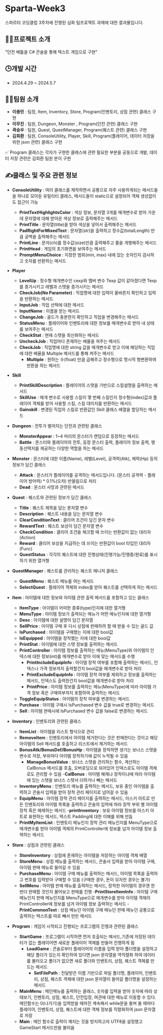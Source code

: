# Sparta-Week3
스파르타 코딩클럽 3주차에 진행된 심화 팀프로젝트 과제에 대한 결과물입니다.
## 🤾‍♂️프로젝트 소개
"던전 배틀을 C# 콘솔을 통해 텍스트 게임으로 구현"
## 🕒개발 시간
- 2024.4.29 ~ 2024.5.7
## 💁‍♂️팀원 소개
- **이충민** : 팀장, Item, Inventory, Store, Program(인벤토리, 상점 관련) 클래스 구현
- **이무진** : 팀원, Dungeon, Monster , Program(던전 관련) 클래스 구현
- **곽승우** : 팀원, Quest, QuestManager, Program(퀘스트 관련) 클래스 구현
- **김희환** : 팀원, ConsoleUtility, Player, Skill, Program(플레이어, 데이터 저장을 위한 json 관련) 클래스 구현

✅ Program 클래스는 각자가 구현한 클래스에 관련 필요한 부분을 공동으로 개발, 데이터 저장 관련은 김희환 팀원 분이 구현

## ✍️클래스 및 주요 관련 정보

- **ConsoleUtility** : 여러 클래스를 제작하면서 공통으로 자주 사용하게되는 메서드들을 하나로 모아둔 유틸리티 클래스, 메서드들이 static으로 설정되어 객체 생성없이도 접근이 가능
   - **PrintTextHighlightsColor** : 색상 정보, 문자열 3개를 매개변수로 받아 가운데 문자열에 대해 받아온 색상 정보로 출력해주는 메서드
   - **PrintTitle** : 문자열(title)을 받아 색상을 넣어서 출력해주는 메서드
   - **PadRightForMixedText** : 문자열(str)을 출력하고 정수값(totalLength) 만큼 공백을 출력해주는 메서드
   - **PrintLine** : 문자(ch)를 정수값(size)만큼 출력해주고 줄을 개행해주는 메서드
   - **PrintHead** : 게임의 초기화면을 보여주는 메서드
   - **PromptMenuChoice** : 지정한 범위(min, max) 내에 있는 숫자인지 검사하고 숫자를 반환하는 메서드

- **Player**
   - **LevelUp** : 정수형 매개변수인 cexp와 멤버 변수 Texp 값이 같아졌다면 Texp를 증가시키고 레벨과 스탯을 증가시키는 메서드
   - **CheckJob(No Parameter)** : 직업명에 대한 입력이 올바른지 확인하고 입력을 반환하는 메서드
   - **InputJob** : 직업 선택에 대한 메서드
   - **InputName** : 이름을 받는 메서드
   - **ChangeJob** : 골드가 충분한지 확인하고 직업을 변경해주는 메서드
   - **StatusMenu** : 플레이어와 인벤토리에 대한 정보를 매개변수로 받아 내 상태를 보여주는 메서드
   - **CheckStat** : 현재 스탯을 최신화하는 메서드
   - **UncheckJob** : 직업마다 존재하는 배율을 꺼주는 메서드
   - **CheckJob** : 직업명에 대한 string 값을 매개변수로 받고 이에 해당하는 직업에 대한 배율을 Multiple 메서드를 통해 켜주는 메서드
     - **Multiple** : 원하는 수(float) 만큼 곱해주고 정수형으로 명시적 형변환하여 반환을 하는 메서드
       
- **Skill**
   - **PrintSkillDescription** : 플레이어의 스탯을 기반으로 스킬설명을 출력하는 메서드
   - **SkillUse** : 매개 변수로 사용할 스킬이 몇 번째 스킬인지 정수형(index)값과 플레이어 객체를 받아 사용할 스킬, 스킬 데미지를 반환하는 메서드
   - **Gainskill** :  변경된 직업의 스킬로 반환값인 Skill 클래스 배열을 할당하는 메서드
     
- **Dungeon** : 전투가 벌어지는 던전과 관련된 클래스
   - **MonsterAppear** : 1~4 마리의 몬스터가 랜덤으로 등장하는 메서드
   - **Battle** : 몬스터와 플레이어의 전투, 등장 몬스터 출력, 플레이어 정보 출력, 행동선택지를 제공하는 다양한 역할을 하는 메서드
     
- **Monster** : 몬스터에 대한 이름(Name), 레벨(Level), 공격력(Atk), 체력(Hp) 등의 정보가 담긴 클래스
   - **Attack** : 몬스터가 플레이어를 공격하는 메서드입니다. (몬스터 공격력 - 플레이어 방어력) * 0.1%(오차) 반올림으로 처리
   - **Dead** : 몬스터 사망과 관련된 메서드
     
- **Quest** : 퀘스트와 관련된 정보가 담긴 클래스
   - **Title** : 퀘스트 제목을 담는 문자열 변수
   - **Description** : 퀘스트 내용을 담는 문자열 변수
   - **ClearConditionText** : 클리어 조건이 담긴 문자 변수
   - **RewardText** : 퀘스트 보상이 담긴 문자열 변수
   - **CheckCondition** : 클리어 조건을 체크할 때 쓰이는 반환값이 없는 대리자(Action)
   - **Reward** : 클리어 보상을 지급하는 데 쓰이는 반환값이 bool 타입인 대리자(Func)
   - **QuestStatus** : 각각의 퀘스트에 대한 진행상태(진행가능/진행중/완료)를 표시하기 위한 열거형
     
- **QuestManager** : 퀘스트를 관리하는 퀘스트 매니저 클래스
   - **QuestMenu** : 퀘스트 메뉴를 여는 메서드
   - **SelectQuest** : 플레이어 객체와 index를 받아 퀘스트를 선택하게 하는 메서드
     
- **Item** : 아이템에 대한 정보와 아이템 관련 출력 메서드를 포함하고 있는 클래스
   - **ItemType** : 아이템이 어떠한 종류(type)인지에 대한 열거형
   - **MenuType** : 아이템 정보가 출력되는 메뉴가 어떤 메뉴인지에 대한 열거형
   - **Desc** : 아이템에 대한 설명이 담긴 문자열
   - **SellPrice** : 아이템 구매 후 다시 상점에 판매하려 할 때 받을 수 있는 골드 값
   - **IsPurchased** : 아이템을 구매했는 지에 대한 bool값
   - **IsEquipped** : 아이템을 장착했는 지에 대한 bool값
   - **PrintStat** : 아이템에 대한 스탯 정보를 출력하는 메서드
   - **PrintController** : 아이템 정보를 출력하는 메뉴(MenuType)와 아이템의 인덱스에 대한 정보(int)를 매개변수로 받아 이에 맞는 메서드를 수행
     - **PrintIncludeEquipInfo** : 아이템 장착 여부를 포함해 출력하는 메서드, 인덱스나 가격 정보까지 출력할건지 bool값을 매개변수로 받아 처리
     - **PrintExcludeEquipInfo** : 아이템 장착 여부를 제외하고 정보를 출력하는 메서드, 인덱스도 출력한건지 bool값을 매개변수로 받아 처리
     - **PrintPrice** : 아이템 정보를 출력하는 메뉴(MenuType)에 따라 아이템 가격 정보 혹은 구매여부까지 포함하여 출력하는 메서드
   - **ToggleEquipStatus** : 아이템의 장착 여부를 변경하는 메서드
   - **Purchase** : 아이템 구매시 IsPurchased 변수 값을 true로 변경하는 메서드
   - **Sell** : 아이템 판매시에 IsPurchased 변수 값을 false로 변경하는 메서드

- **Inventory** : 인벤토리와 관련된 클래스
   - **ItemList** : 아이템을 리스트 형식으로 관리
   - **RemoveItem** : 인벤토리에서 아이템 제거한다는 것은 판매한다는 것이고 해당 아이템의 Sell 메서드를 호출하고 리스트에서 제거하는 메서드
   - **BonusAtk/BonusDef/BonusHp** : 아이템을 장착하면 생기는 보너스 스탯을 변수로 저장, 부위마다 아이템 장착하기에 값이 누적될 수 있음
     - **ManageBonusValue** : 보너스 스탯을 관리하는 함수, 계산하는 CalBonus 메서드를 호출, 오버로딩으로 되어있어 인덱스로도 아이템 객체로도 관리할 수 있음
       -**CalBonus** : 아이템 해제냐 장착이냐에 따라 아이템에 있는 스탯을 보너스 스탯서 더하거나 빼는 메서드
   - **InventoryMenu** : 인벤토리 메뉴를 출력하는 메서드, 보유 중인 아이템을 출력하고 콘솔서 입력을 받아 장착 관리 페이지로 넘어갈 수 있음
   - **EquipMenu** : 아이템 장착 관리 페이지를 출력하는 메서드, 아스키 아트로 만든 인벤토리와 아이템 목록을 출력하고 콘솔의 입력에 따라 장착 부위 별 아이템 장착 혹은 해제하는 메서드
     -**printInventory** : 보유 아이템 정보를 아스키 아트로 표현하는 메서드, 텍스트 Padding에 대한 이해를 위해 만듬
   - **PrintMyItemList** : 인벤토리 메뉴인지 장착 관리 메뉴인지를 MenuType으로 매개변수를 받아 아이템 객체의 PrintController에 정보를 넘겨 아이템 정보 출력하는 메서드

- **Store** : 상점과 관련된 클래스
  - **StoreInventory** : 상점에 존재하는 아이템을 저장하는 아이템 객체 배열
  - **StoreMenu** : 상점 메뉴를 출력하는 메서드, 콘솔서 입력을 받아 아이템 구매, 아이템 판매 메뉴로 들어갈 수 있음
  - **PurchaseMenu** : 아이템 구매 메뉴를 출력하는 메서드, 아이템 목록을 출력하고 번호를 입력받아 구매할 수 있음 (구매한 경우, 돈이 모자란 경우는 불가)
  - **SellMenu** : 아이템 판매 메뉴를 출력하는 메서드, 장착한 아이템의 경우엔 한 번더 판매할 것인지 물어보고 판매를 진행
    -**PrintStoreItemInfo** : 아이템 구매 메뉴인지 판매 메뉴인지를 MenuType으로 매개변수를 받아 아이템 객체의 PrintController에 정보를 넘겨 아이템 정보 출력하는 메서드
    -**PrintCommonText** : 상점 메뉴던 아이템 구매 메뉴던 판매 메뉴던 공통으로 출력하는 텍스트를 따로 빼서 만든 메서드

- **Program** : 게임이 시작되고 진행되는 프로그램의 진행과 관련된 클래스
  - **StartGame** : 프로그램이 시작하면 먼저 호출되는 메서드,기존에 저장된 데이터가 없는 플레이어면 새로운 플레이어 객체를 만들어 진행하게 됨
    - **LoadGame** : 콘솔로부터 플레이어의 이름을 입력 받아 폴더명을 설정하고 해당 폴더가 있는지 확인하여 있다면 json 문자열을 역직렬화 하여 데이터를 불러오고 폴더가 없으면 새로 폴더와 인벤토리, 상점, 퀘스트 객체를 만드는 메서드
      - **SetFilePath** : 전달받은 이름 기반으로 파일 폴더명, 플레이어, 인벤토리, 상점, 퀘스트 객체에 대한 json 문자열이 들어갈 폴더명을 설정하는 메서드
  - **MainMenu** : 메인메뉴를 출력하는 클래스, 숫자를 입력을 받아 숫자에 따라 상태보기, 인벤토리, 상점, 퀘스트, 던전입장, 여관에 대한 메뉴로 이동할 수 있다. 메인함수는 0(나가기)을 입력받을 때까진 계속해서 while문을 돌며 돌 때마다 플레이어, 인벤토리, 상점, 퀘스트에 대한 객체 정보를 직렬화하여 json 문자열로 저장
  - **Main** : 메인 함수로 출력이 깨지는 것을 방지하고자 UTF8을 설정했고 GameStart 메서드만을 불러옴
